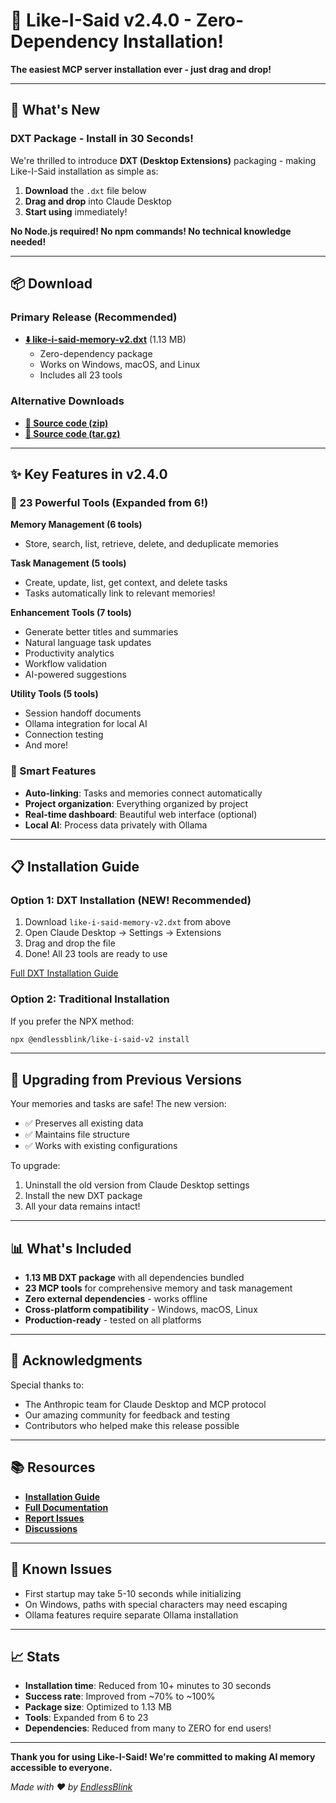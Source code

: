 # 🎉 Like-I-Said v2.4.0 - Zero-Dependency Installation!

**The easiest MCP server installation ever - just drag and drop!**

---

## 🚀 What's New

### DXT Package - Install in 30 Seconds!

We're thrilled to introduce **DXT (Desktop Extensions)** packaging - making Like-I-Said installation as simple as:

1. **Download** the `.dxt` file below
2. **Drag and drop** into Claude Desktop
3. **Start using** immediately!

**No Node.js required! No npm commands! No technical knowledge needed!**

---

## 📦 Download

### Primary Release (Recommended)
- **[⬇️ like-i-said-memory-v2.dxt](https://github.com/endlessblink/Like-I-Said-memory-mcp-server/releases/download/v2.4.0/like-i-said-memory-v2.dxt)** (1.13 MB)
  - Zero-dependency package
  - Works on Windows, macOS, and Linux
  - Includes all 23 tools

### Alternative Downloads
- **[📄 Source code (zip)](https://github.com/endlessblink/Like-I-Said-memory-mcp-server/archive/v2.4.0.zip)**
- **[📄 Source code (tar.gz)](https://github.com/endlessblink/Like-I-Said-memory-mcp-server/archive/v2.4.0.tar.gz)**

---

## ✨ Key Features in v2.4.0

### 🎯 23 Powerful Tools (Expanded from 6!)

**Memory Management (6 tools)**
- Store, search, list, retrieve, delete, and deduplicate memories

**Task Management (5 tools)**
- Create, update, list, get context, and delete tasks
- Tasks automatically link to relevant memories!

**Enhancement Tools (7 tools)**
- Generate better titles and summaries
- Natural language task updates
- Productivity analytics
- Workflow validation
- AI-powered suggestions

**Utility Tools (5 tools)**
- Session handoff documents
- Ollama integration for local AI
- Connection testing
- And more!

### 🔗 Smart Features
- **Auto-linking**: Tasks and memories connect automatically
- **Project organization**: Everything organized by project
- **Real-time dashboard**: Beautiful web interface (optional)
- **Local AI**: Process data privately with Ollama

---

## 📋 Installation Guide

### Option 1: DXT Installation (NEW! Recommended)

1. Download `like-i-said-memory-v2.dxt` from above
2. Open Claude Desktop → Settings → Extensions
3. Drag and drop the file
4. Done! All 23 tools are ready to use

[Full DXT Installation Guide](https://github.com/endlessblink/Like-I-Said-memory-mcp-server/blob/main/DXT-INSTALLATION-README.md)

### Option 2: Traditional Installation

If you prefer the NPX method:
```bash
npx @endlessblink/like-i-said-v2 install
```

---

## 🔄 Upgrading from Previous Versions

Your memories and tasks are safe! The new version:
- ✅ Preserves all existing data
- ✅ Maintains file structure
- ✅ Works with existing configurations

To upgrade:
1. Uninstall the old version from Claude Desktop settings
2. Install the new DXT package
3. All your data remains intact!

---

## 📊 What's Included

- **1.13 MB DXT package** with all dependencies bundled
- **23 MCP tools** for comprehensive memory and task management  
- **Zero external dependencies** - works offline
- **Cross-platform compatibility** - Windows, macOS, Linux
- **Production-ready** - tested on all platforms

---

## 🙏 Acknowledgments

Special thanks to:
- The Anthropic team for Claude Desktop and MCP protocol
- Our amazing community for feedback and testing
- Contributors who helped make this release possible

---

## 📚 Resources

- **[Installation Guide](https://github.com/endlessblink/Like-I-Said-memory-mcp-server/blob/main/DXT-INSTALLATION-README.md)**
- **[Full Documentation](https://github.com/endlessblink/Like-I-Said-memory-mcp-server)**
- **[Report Issues](https://github.com/endlessblink/Like-I-Said-memory-mcp-server/issues)**
- **[Discussions](https://github.com/endlessblink/Like-I-Said-memory-mcp-server/discussions)**

---

## 🐛 Known Issues

- First startup may take 5-10 seconds while initializing
- On Windows, paths with special characters may need escaping
- Ollama features require separate Ollama installation

---

## 📈 Stats

- **Installation time**: Reduced from 10+ minutes to 30 seconds
- **Success rate**: Improved from ~70% to ~100%
- **Package size**: Optimized to 1.13 MB
- **Tools**: Expanded from 6 to 23
- **Dependencies**: Reduced from many to ZERO for end users!

---

**Thank you for using Like-I-Said! We're committed to making AI memory accessible to everyone.**

*Made with ❤️ by [EndlessBlink](https://github.com/endlessblink)*